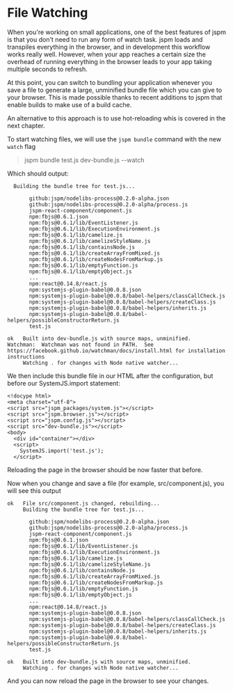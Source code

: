 # File Watching

When you're working on small applications, one of the best features of jspm is that you don't need to run any form of watch task.
jspm loads and transpiles everything in the browser, and in development this workflow works really well.
However, when your app reaches a certain size the overhead of running everything in the browser leads to your app taking multiple seconds to refresh.

At this point, you can switch to bundling your application whenever you save a file to generate a large, unminified bundle file which you can give to your browser.
This is made possible thanks to recent additions to jspm that enable builds to make use of a build cache.

An alternative to this approach is to use hot-reloading whis is covered in the next chapter.

To start watching files, we will use the `jspm bundle` command with the new `watch` flag
> jspm bundle test.js dev-bundle.js --watch

Which should output:

      Building the bundle tree for test.js...
         
           github:jspm/nodelibs-process@0.2.0-alpha.json
           github:jspm/nodelibs-process@0.2.0-alpha/process.js
           jspm-react-component/component.js
           npm:fbjs@0.6.1.json
           npm:fbjs@0.6.1/lib/EventListener.js
           npm:fbjs@0.6.1/lib/ExecutionEnvironment.js
           npm:fbjs@0.6.1/lib/camelize.js
           npm:fbjs@0.6.1/lib/camelizeStyleName.js
           npm:fbjs@0.6.1/lib/containsNode.js
           npm:fbjs@0.6.1/lib/createArrayFromMixed.js
           npm:fbjs@0.6.1/lib/createNodesFromMarkup.js
           npm:fbjs@0.6.1/lib/emptyFunction.js
           npm:fbjs@0.6.1/lib/emptyObject.js
           ...
           npm:react@0.14.8/react.js
           npm:systemjs-plugin-babel@0.0.8.json
           npm:systemjs-plugin-babel@0.0.8/babel-helpers/classCallCheck.js
           npm:systemjs-plugin-babel@0.0.8/babel-helpers/createClass.js
           npm:systemjs-plugin-babel@0.0.8/babel-helpers/inherits.js
           npm:systemjs-plugin-babel@0.0.8/babel-helpers/possibleConstructorReturn.js
           test.js
         
    ok   Built into dev-bundle.js with source maps, unminified.
    Watchman:  Watchman was not found in PATH.  See https://facebook.github.io/watchman/docs/install.html for installation instructions
         Watching . for changes with Node native watcher...

We then include this bundle file in our HTML after the configuration, but before our SystemJS.import statement:

    <!docype html>
    <meta charset="utf-8">
    <script src="jspm_packages/system.js"></script>
    <script src="jspm.browser.js"></script>
    <script src="jspm.config.js"></script>
    <script src="dev-bundle.js"></script>
    <body>
      <div id="container"></div>
      <script>
        SystemJS.import('test.js');
      </script>

Reloading the page in the browser should be now faster that before.

Now when you change and save a file (for example, src/component.js), you will see this output

    ok   File src/component.js changed, rebuilding...
         Building the bundle tree for test.js...
         
           github:jspm/nodelibs-process@0.2.0-alpha.json
           github:jspm/nodelibs-process@0.2.0-alpha/process.js
           jspm-react-component/component.js
           npm:fbjs@0.6.1.json
           npm:fbjs@0.6.1/lib/EventListener.js
           npm:fbjs@0.6.1/lib/ExecutionEnvironment.js
           npm:fbjs@0.6.1/lib/camelize.js
           npm:fbjs@0.6.1/lib/camelizeStyleName.js
           npm:fbjs@0.6.1/lib/containsNode.js
           npm:fbjs@0.6.1/lib/createArrayFromMixed.js
           npm:fbjs@0.6.1/lib/createNodesFromMarkup.js
           npm:fbjs@0.6.1/lib/emptyFunction.js
           npm:fbjs@0.6.1/lib/emptyObject.js
           ...
           npm:react@0.14.8/react.js
           npm:systemjs-plugin-babel@0.0.8.json
           npm:systemjs-plugin-babel@0.0.8/babel-helpers/classCallCheck.js
           npm:systemjs-plugin-babel@0.0.8/babel-helpers/createClass.js
           npm:systemjs-plugin-babel@0.0.8/babel-helpers/inherits.js
           npm:systemjs-plugin-babel@0.0.8/babel-helpers/possibleConstructorReturn.js
           test.js
         
    ok   Built into dev-bundle.js with source maps, unminified.
         Watching . for changes with Node native watcher...

And you can now reload the page in the browser to see your changes.
